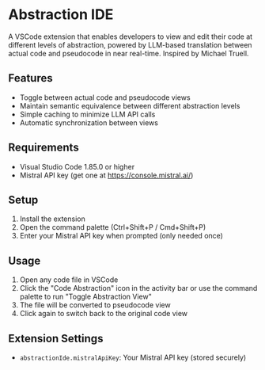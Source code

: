 # Abstraction IDE

A VSCode extension that enables developers to view and edit their code at different levels of abstraction, powered by LLM-based translation between actual code and pseudocode in near real-time. Inspired by Michael Truell.

## Features

- Toggle between actual code and pseudocode views
- Maintain semantic equivalence between different abstraction levels
- Simple caching to minimize LLM API calls
- Automatic synchronization between views

## Requirements

- Visual Studio Code 1.85.0 or higher
- Mistral API key (get one at https://console.mistral.ai/)

## Setup

1. Install the extension
2. Open the command palette (Ctrl+Shift+P / Cmd+Shift+P)
3. Enter your Mistral API key when prompted (only needed once)

## Usage

1. Open any code file in VSCode
2. Click the "Code Abstraction" icon in the activity bar or use the command palette to run "Toggle Abstraction View"
3. The file will be converted to pseudocode view
4. Click again to switch back to the original code view

## Extension Settings

* `abstractionIde.mistralApiKey`: Your Mistral API key (stored securely)
